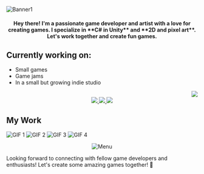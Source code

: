 ![Banner1](https://github.com/odessy3509/Odessy.github.io/assets/137520021/06cb6ea7-c490-4056-8d8d-e1abcb3ec8b9)

<h4 align="center">Hey there! I'm a passionate game developer and artist with a love for creating games. I specialize in **C# in Unity** and **2D and pixel art**. Let's work together and create fun games.


## Currently working on:

- Small games
- Game jams
- In a small but growing indie studio

<div align="right">
  <img src="https://github-readme-stats.vercel.app/api?username=odessy3509&show_icons=true&theme=radical" />
</div>

<div align="center">
  <a href="mailto:odessy3509@gmail.com">
    <img src="https://img.shields.io/badge/Email-333333?style=for-the-badge&logo=gmail&logoColor=red" />
  </a>
  <a href="https://discord.com/users/odessy3509" target="_blank">
    <img src="https://img.shields.io/badge/Discord-0077B5?style=for-the-badge&logo=discord&logoColor=white" target="_blank" />
  </a>
  <a href="https://odessy.itch.io/" target="_blank">
    <img src="https://img.shields.io/badge/itch.io-FF5722?style=for-the-badge&logo=itch-dot-io&logoColor=white" target="_blank" />
  </a>
</div>

## My Work
![GIF 1](https://i.gyazo.com/421be63b9f0484e2b3e091f1a305066f.gif) ![GIF 2](https://i.gyazo.com/87f5f89b6c8015dc8fb44e504d0a234e.gif) ![GIF 3](https://i.gyazo.com/9406abee664760b76d9ac888a309dcb6.gif) ![GIF 4](https://i.gyazo.com/97ac69f8357fd372face675541328229.gif)

<div align="center">
  <img src="https://github.com/odessy3509/Odessy.github.io/assets/137520021/ac0ee750-45c5-4042-9713-c11c097339be" alt="Menu" />
</div>

Looking forward to connecting with fellow game developers and enthusiasts! Let's create some amazing games together! 🚀
